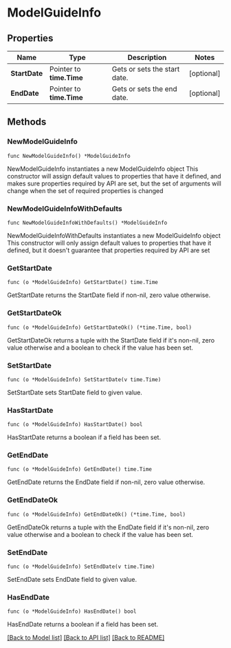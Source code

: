 # ModelGuideInfo

## Properties

Name | Type | Description | Notes
------------ | ------------- | ------------- | -------------
**StartDate** | Pointer to **time.Time** | Gets or sets the start date. | [optional] 
**EndDate** | Pointer to **time.Time** | Gets or sets the end date. | [optional] 

## Methods

### NewModelGuideInfo

`func NewModelGuideInfo() *ModelGuideInfo`

NewModelGuideInfo instantiates a new ModelGuideInfo object
This constructor will assign default values to properties that have it defined,
and makes sure properties required by API are set, but the set of arguments
will change when the set of required properties is changed

### NewModelGuideInfoWithDefaults

`func NewModelGuideInfoWithDefaults() *ModelGuideInfo`

NewModelGuideInfoWithDefaults instantiates a new ModelGuideInfo object
This constructor will only assign default values to properties that have it defined,
but it doesn't guarantee that properties required by API are set

### GetStartDate

`func (o *ModelGuideInfo) GetStartDate() time.Time`

GetStartDate returns the StartDate field if non-nil, zero value otherwise.

### GetStartDateOk

`func (o *ModelGuideInfo) GetStartDateOk() (*time.Time, bool)`

GetStartDateOk returns a tuple with the StartDate field if it's non-nil, zero value otherwise
and a boolean to check if the value has been set.

### SetStartDate

`func (o *ModelGuideInfo) SetStartDate(v time.Time)`

SetStartDate sets StartDate field to given value.

### HasStartDate

`func (o *ModelGuideInfo) HasStartDate() bool`

HasStartDate returns a boolean if a field has been set.

### GetEndDate

`func (o *ModelGuideInfo) GetEndDate() time.Time`

GetEndDate returns the EndDate field if non-nil, zero value otherwise.

### GetEndDateOk

`func (o *ModelGuideInfo) GetEndDateOk() (*time.Time, bool)`

GetEndDateOk returns a tuple with the EndDate field if it's non-nil, zero value otherwise
and a boolean to check if the value has been set.

### SetEndDate

`func (o *ModelGuideInfo) SetEndDate(v time.Time)`

SetEndDate sets EndDate field to given value.

### HasEndDate

`func (o *ModelGuideInfo) HasEndDate() bool`

HasEndDate returns a boolean if a field has been set.


[[Back to Model list]](../README.md#documentation-for-models) [[Back to API list]](../README.md#documentation-for-api-endpoints) [[Back to README]](../README.md)


